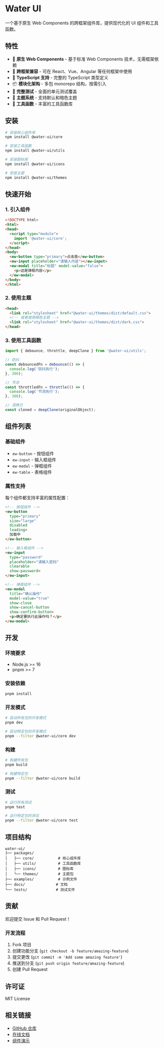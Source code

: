 # Water UI

一个基于原生 Web Components 的跨框架组件库，提供现代化的 UI 组件和工具函数。

## 特性

- 🚀 **原生 Web Components** - 基于标准 Web Components 技术，无需框架依赖
- 🎨 **跨框架兼容** - 可在 React、Vue、Angular 等任何框架中使用
- 🎯 **TypeScript 支持** - 完整的 TypeScript 类型定义
- 📦 **模块化架构** - 多包 monorepo 结构，按需引入
- 🧪 **完整测试** - 全面的单元测试覆盖
- 🎨 **主题系统** - 支持默认和暗色主题
- 🔧 **工具函数** - 丰富的工具函数库

## 安装

```bash
# 安装核心组件库
npm install @water-ui/core

# 安装工具函数
npm install @water-ui/utils

# 安装图标库
npm install @water-ui/icons

# 安装主题
npm install @water-ui/themes
```

## 快速开始

### 1. 引入组件

```html
<!DOCTYPE html>
<html>
<head>
  <script type="module">
    import '@water-ui/core';
  </script>
</head>
<body>
  <ew-button type="primary">点击我</ew-button>
  <ew-input placeholder="请输入内容"></ew-input>
  <ew-modal title="标题" model-value="false">
    <p>这是弹框内容</p>
  </ew-modal>
</body>
</html>
```

### 2. 使用主题

```html
<head>
  <link rel="stylesheet" href="@water-ui/themes/dist/default.css">
  <!-- 或者使用暗色主题 -->
  <link rel="stylesheet" href="@water-ui/themes/dist/dark.css">
</head>
```

### 3. 使用工具函数

```javascript
import { debounce, throttle, deepClone } from '@water-ui/utils';

// 防抖
const debouncedFn = debounce(() => {
  console.log('防抖执行');
}, 300);

// 节流
const throttledFn = throttle(() => {
  console.log('节流执行');
}, 300);

// 深拷贝
const cloned = deepClone(originalObject);
```

## 组件列表

### 基础组件

- `ew-button` - 按钮组件
- `ew-input` - 输入框组件
- `ew-modal` - 弹框组件
- `ew-table` - 表格组件

### 属性支持

每个组件都支持丰富的属性配置：

```html
<!-- 按钮组件 -->
<ew-button 
  type="primary" 
  size="large" 
  disabled 
  loading>
  加载中
</ew-button>

<!-- 输入框组件 -->
<ew-input 
  type="password" 
  placeholder="请输入密码"
  clearable 
  show-password>
</ew-input>

<!-- 弹框组件 -->
<ew-modal 
  title="确认操作"
  model-value="true"
  show-close
  show-cancel-button
  show-confirm-button>
  <p>确定要执行此操作吗？</p>
</ew-modal>
```

## 开发

### 环境要求

- Node.js >= 16
- pnpm >= 7

### 安装依赖

```bash
pnpm install
```

### 开发模式

```bash
# 启动所有包的开发模式
pnpm dev

# 启动特定包的开发模式
pnpm --filter @water-ui/core dev
```

### 构建

```bash
# 构建所有包
pnpm build

# 构建特定包
pnpm --filter @water-ui/core build
```

### 测试

```bash
# 运行所有测试
pnpm test

# 运行特定包的测试
pnpm --filter @water-ui/core test
```

## 项目结构

```
water-ui/
├── packages/
│   ├── core/           # 核心组件库
│   ├── utils/          # 工具函数库
│   ├── icons/          # 图标库
│   └── themes/         # 主题包
├── examples/           # 示例文件
├── docs/              # 文档
└── tests/             # 测试文件
```

## 贡献

欢迎提交 Issue 和 Pull Request！

### 开发流程

1. Fork 项目
2. 创建功能分支 (`git checkout -b feature/amazing-feature`)
3. 提交更改 (`git commit -m 'Add some amazing feature'`)
4. 推送到分支 (`git push origin feature/amazing-feature`)
5. 创建 Pull Request

## 许可证

MIT License

## 相关链接

- [GitHub 仓库](https://github.com/eveningwater/water-ui)
- [在线文档](https://water-ui.vercel.app)
- [组件演示](https://water-ui.vercel.app/examples) 
